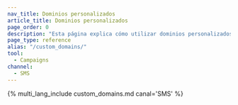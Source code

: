 ```yaml
---
nav_title: Dominios personalizados
article_title: Dominios personalizados
page_order: 0
description: "Esta página explica cómo utilizar dominios personalizados para mostrar una imagen de marca coherente."
page_type: reference
alias: "/custom_domains/"
tool:
  - Campaigns
channel:
  - SMS
---
```


{% multi_lang_include custom_domains.md canal='SMS' %}